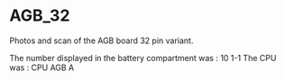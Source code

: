 # AGB_32
 Photos and scan of the AGB board 32 pin variant.

 The number displayed in the battery compartment was :
	10 1-1
 The CPU was :
	CPU AGB A
